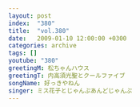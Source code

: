 ```yaml
---
layout: post
index:  "380"
title:  "vol.380"
date:   2009-01-10 12:00:00 +0300
categories: archive
tags: []
youtube: "380"
greetingM: 松ちゃんハウス
greetingT: 内高須光聖とクールファイブ
songName: 好っきやねん
singer: ミス花子とじゃんぷあんどじゃんぷ
---
```

